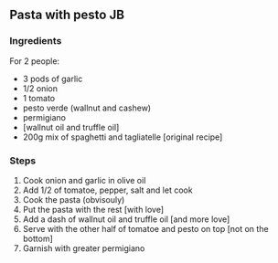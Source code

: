 ## Pasta with pesto JB



### Ingredients

For 2 people:

- 3 pods of garlic
- 1/2 onion
- 1 tomato
- pesto verde (wallnut and cashew)
- permigiano
- [wallnut oil and truffle oil]
- 200g mix of spaghetti and tagliatelle [original recipe]

### Steps

1. Cook onion and garlic in olive oil
2. Add 1/2 of tomatoe, pepper, salt and let cook
3. Cook the pasta (obvisouly)
4. Put the pasta with the rest [with love]
5. Add a dash of wallnut oil and truffle oil [and more love]
6. Serve with the other half of tomatoe and pesto on top [not on the bottom]
7. Garnish with greater permigiano

